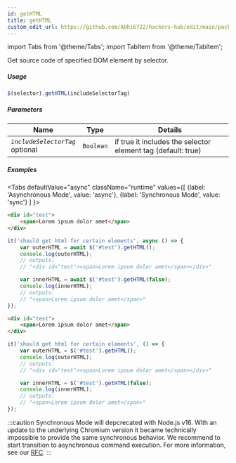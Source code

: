```yaml
---
id: getHTML
title: getHTML
custom_edit_url: https://github.com/Abhi6722/hackers-hub/edit/main/packages/webdriverio/src/commands/element/getHTML.ts
---
```


import Tabs from '@theme/Tabs';
import TabItem from '@theme/TabItem';

Get source code of specified DOM element by selector.

##### Usage

```js
$(selector).getHTML(includeSelectorTag)
```

##### Parameters

| Name | Type | Details |
| ---- | ---- | ------- |
| <code><var>includeSelectorTag</var></code><br /><span class="label labelWarning">optional</span> | <code>Boolean</code> | if true it includes the selector element tag (default: true) |

##### Examples
<Tabs
defaultValue="async"
className="runtime"
values={[
{label: 'Asynchronous Mode', value: 'async'},
{label: 'Synchronous Mode', value: 'sync'}
]
}>
<TabItem value="async">

```html title="index.html"
<div id="test">
    <span>Lorem ipsum dolor amet</span>
</div>
```

```js title="getHTML.js"
it('should get html for certain elements', async () => {
    var outerHTML = await $('#test').getHTML();
    console.log(outerHTML);
    // outputs:
    // "<div id="test"><span>Lorem ipsum dolor amet</span></div>"

    var innerHTML = await $('#test').getHTML(false);
    console.log(innerHTML);
    // outputs:
    // "<span>Lorem ipsum dolor amet</span>"
});
```

</TabItem>
<TabItem value="sync">

```html title="index.html"
<div id="test">
    <span>Lorem ipsum dolor amet</span>
</div>
```

```js title="getHTML.js"
it('should get html for certain elements', () => {
    var outerHTML = $('#test').getHTML();
    console.log(outerHTML);
    // outputs:
    // "<div id="test"><span>Lorem ipsum dolor amet</span></div>"

    var innerHTML = $('#test').getHTML(false);
    console.log(innerHTML);
    // outputs:
    // "<span>Lorem ipsum dolor amet</span>"
});
```

:::caution
Synchronous Mode will depcrecated with Node.js v16. With an update to the
underlying Chromium version it became technically impossible to provide the
same synchronous behavior. We recommend to start transition to asynchronous
command execution. For more information, see our <a href="https://github.com/webdriverio/webdriverio/discussions/6702">RFC</a>.
:::
</TabItem>
</Tabs>

